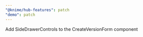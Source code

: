 ```yaml
---
"@knime/hub-features": patch
"demo": patch
---
```


Add SideDrawerControls to the CreateVersionForm component
